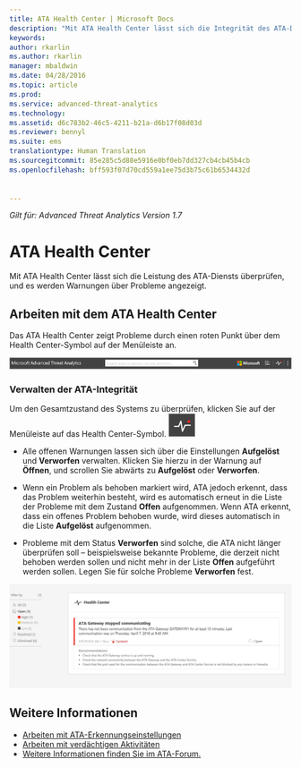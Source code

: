 ```yaml
---
title: ATA Health Center | Microsoft Docs
description: "Mit ATA Health Center lässt sich die Integrität des ATA-Diensts überprüfen, und es werden Warnungen über mögliche Probleme angezeigt."
keywords: 
author: rkarlin
ms.author: rkarlin
manager: mbaldwin
ms.date: 04/28/2016
ms.topic: article
ms.prod: 
ms.service: advanced-threat-analytics
ms.technology: 
ms.assetid: d6c783b2-46c5-4211-b21a-d6b17f08d03d
ms.reviewer: bennyl
ms.suite: ems
translationtype: Human Translation
ms.sourcegitcommit: 85e285c5d88e5916e0bf0eb7dd327cb4cb45b4cb
ms.openlocfilehash: bff593f07d70cd559a1ee75d3b75c61b6534432d


---
```


*Gilt für: Advanced Threat Analytics Version 1.7*



# <a name="ata-health-center"></a>ATA Health Center
Mit ATA Health Center lässt sich die Leistung des ATA-Diensts überprüfen, und es werden Warnungen über Probleme angezeigt.

## <a name="working-with-the-ata-health-center"></a>Arbeiten mit dem ATA Health Center
Das ATA Health Center zeigt Probleme durch einen roten Punkt über dem Health Center-Symbol auf der Menüleiste an.

![Roter Punkt auf der Symbolleiste für das ATA-Integritätscenter](media/ATA-Health-Center-Alert-red-dot.png)

### <a name="managing-ata-health"></a>Verwalten der ATA-Integrität
Um den Gesamtzustand des Systems zu überprüfen, klicken Sie auf der Menüleiste auf das Health Center-Symbol. ![ATA Health Center-Symbol](media/ATA-red-dot.png)

-   Alle offenen Warnungen lassen sich über die Einstellungen **Aufgelöst** und **Verworfen** verwalten. Klicken Sie hierzu in der Warnung auf **Öffnen**, und scrollen Sie abwärts zu **Aufgelöst** oder **Verworfen**.

-   Wenn ein Problem als behoben markiert wird, ATA jedoch erkennt, dass das Problem weiterhin besteht, wird es automatisch erneut in die Liste der Probleme mit dem Zustand **Offen** aufgenommen. Wenn ATA erkennt, dass ein offenes Problem behoben wurde, wird dieses automatisch in die Liste **Aufgelöst** aufgenommen.

-   Probleme mit dem Status **Verworfen** sind solche, die ATA nicht länger überprüfen soll – beispielsweise bekannte Probleme, die derzeit nicht behoben werden sollen und nicht mehr in der Liste **Offen** aufgeführt werden sollen. Legen Sie für solche Probleme **Verworfen** fest.

![Abbildung eines ATA Health Center-Problems](media/ATA-Health-Issue.JPG)

## <a name="see-also"></a>Weitere Informationen
- [Arbeiten mit ATA-Erkennungseinstellungen](working-with-detection-settings.md)
- [Arbeiten mit verdächtigen Aktivitäten](working-with-suspicious-activities.md)
- [Weitere Informationen finden Sie im ATA-Forum.](https://social.technet.microsoft.com/Forums/security/home?forum=mata)



<!--HONumber=Jan17_HO1-->


